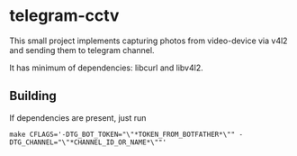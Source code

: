 # telegram-cctv

This small project implements capturing photos from video-device via v4l2 and sending
them to telegram channel.

It has minimum of dependencies: libcurl and libv4l2.

## Building

If dependencies are present, just run

```
make CFLAGS='-DTG_BOT_TOKEN="\"*TOKEN_FROM_BOTFATHER*\"" -DTG_CHANNEL="\"*CHANNEL_ID_OR_NAME*\""'
```
